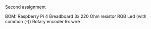 Second assignment

BOM:
Raspberry Pi 4
Breadboard
3x 220 Ohm resistor
RGB Led (with common (-))
Rotary encoder
9x wire



